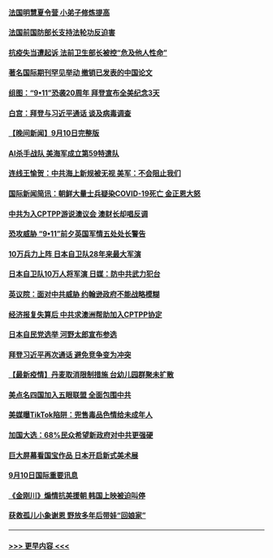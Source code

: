 #### [法国明慧夏令营 小弟子修炼提高](../pages/prog202/a103213815.md?t=09111701) 
#### [法国前国防部长支持法轮功反迫害](../pages/prog202/a103213809.md?t=09111701) 
#### [抗疫失当遭起诉 法前卫生部长被控“危及他人性命”](../pages/prog202/a103213779.md?t=09111701) 
#### [著名国际期刊罕见举动 撤销已发表的中国论文](../pages/prog202/a103213667.md?t=09111701) 
#### [组图：“9•11”恐袭20周年 拜登宣布全美纪念3天](../pages/prog202/a103213610.md?t=09111701) 
#### [白宫：拜登与习近平通话 谈及病毒调查](../pages/prog202/a103213594.md?t=09111701) 
#### [【晚间新闻】9月10日完整版](../pages/prog202/a103213528.md?t=09111701) 
#### [AI杀手战队 美海军成立第59特遣队](../pages/prog202/a103213320.md?t=09111701) 
#### [连线王愉贺：中共海上新规被无视 美军：不会阻止我们](../pages/prog202/a103212533.md?t=09111701) 
#### [国际新闻简讯：朝鲜大量士兵疑染COVID-19死亡 金正恩大怒](../pages/prog202/a103212320.md?t=09111701) 
#### [中共为入CPTPP游说澳议会 澳财长却唱反调](../pages/prog202/a103213333.md?t=09111701) 
#### [恐攻威胁 “9•11”前夕英国军情五处处长警告](../pages/prog202/a103213342.md?t=09111701) 
#### [10万兵力上阵 日本自卫队28年来最大军演](../pages/prog202/a103213310.md?t=09111701) 
#### [日本自卫队10万人将军演 日媒：防中共武力犯台](../pages/prog202/a103212230.md?t=09111701) 
#### [英议院：面对中共威胁 约翰逊政府不能战略模糊](../pages/prog202/a103213099.md?t=09111701) 
#### [经济报复失算后 中共求澳洲帮助加入CPTPP协定](../pages/prog202/a103213027.md?t=09111701) 
#### [日本自民党选举 河野太郎宣布参选](../pages/prog202/a103213167.md?t=09111701) 
#### [拜登习近平再次通话 避免竞争变为冲突](../pages/prog202/a103213166.md?t=09111701) 
#### [【最新疫情】丹麦取消限制措施 台幼儿园群聚未扩散](../pages/prog202/a103213106.md?t=09111701) 
#### [美点名四国加入五眼联盟 全面包围中共](../pages/prog202/a103211360.md?t=09111701) 
#### [美媒曝TikTok陷阱：兜售毒品色情给未成年人](../pages/prog202/a103212923.md?t=09111701) 
#### [加国大选：68%民众希望新政府对中共更强硬](../pages/prog202/a103212900.md?t=09111701) 
#### [巨大屏幕看国宝作品 日本开启新式美术展](../pages/prog202/a103212897.md?t=09111701) 
#### [9月10日国际重要讯息](../pages/prog202/a103212887.md?t=09111701) 
#### [《金刚川》煽情抗美援朝 韩国上映被迫叫停](../pages/prog202/a103212838.md?t=09111701) 
#### [获救孤儿小象谢恩 野放多年后带娃“回娘家”](../pages/prog202/a103212010.md?t=09111701) 

----
#### [ >>> 更早内容 <<< ](../indexes/prog202-earlier.md)
